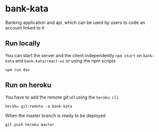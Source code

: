 # bank-kata
Banking application and api, which can be used by users to code an account linked to it

## Run locally
You can start the server and the client independently
`npm start` on `bank-kata` and `bank-kata/react-ui`
or using the npm scripts 
```
npm run dev
```

## Run on heroku
You have to add the remote git url using the `heroku cli`
```
heroku git:remote -a bank-kata
```
When the master branch is ready to be deployed
```
git push heroku master
```